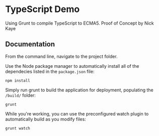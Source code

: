 TypeScript Demo
===============
Using Grunt to compile TypeScript to ECMA5.  Proof of Concept by Nick Kaye

## Documentation

From the command line, navigate to the project folder.

Use the Node package manager to automatically install all of the dependecies listed in the `package.json` file:

    npm install

Simply run grunt to build the application for deployment, populating the `/build/` folder:

    grunt

While you're working, you can use the preconfigured watch plugin to automatically build as you modify files:

    grunt watch
